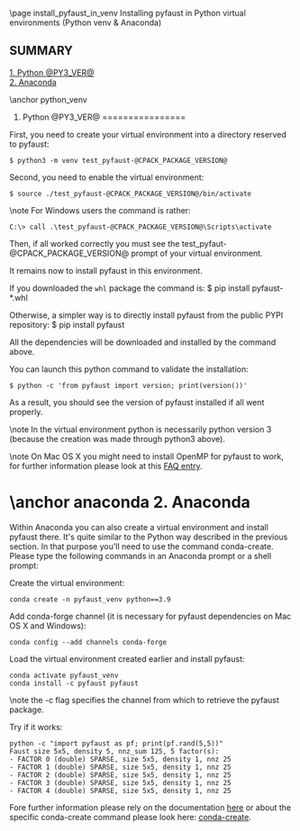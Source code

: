 \page install_pyfaust_in_venv Installing pyfaust in Python virtual environments (Python venv & Anaconda)

## SUMMARY
[1. Python @PY3_VER@](#python_venv)  
[2. Anaconda](#anaconda)

\anchor python_venv
1. Python @PY3_VER@
================

First, you need to create your virtual environment into a directory reserved to pyfaust:

	$ python3 -m venv test_pyfaust-@CPACK_PACKAGE_VERSION@

Second, you need to enable the virtual environment:

	$ source ./test_pyfaust-@CPACK_PACKAGE_VERSION@/bin/activate

\note For Windows users the command is rather:

	C:\> call .\test_pyfaust-@CPACK_PACKAGE_VERSION@\Scripts\activate

Then, if all worked correctly you must see the test_pyfaut-@CPACK_PACKAGE_VERSION@ prompt of your virtual environment.

It remains now to install pyfaust in this environment.

If you downloaded the ``whl`` package the command is:
	$ pip install pyfaust-*.whl

Otherwise, a simpler way is to directly install pyfaust from the public PYPI repository:
	$ pip install pyfaust

All the dependencies will be downloaded and installed by the command above.

You can launch this python command to validate the installation:

	$ python -c 'from pyfaust import version; print(version())'

As a result, you should see the version of pyfaust installed if all went properly.

\note In the virtual environment python is necessarily python version 3 (because the creation was made through python3 above).

\note On Mac OS X you might need to install OpenMP for pyfaust to work, for further information please look at this [FAQ entry](https://faustgrp.gitlabpages.inria.fr/faust/last-doc/html/FAQ.html#py_four).

\anchor anaconda
2. Anaconda
===========

Within Anaconda you can also create a virtual environment and install pyfaust there. It's quite similar to the Python way described in the previous section. In that purpose you'll need to use the command conda-create. Please type the following commands in an Anaconda prompt or a shell prompt:

Create the virtual environment:

    conda create -n pyfaust_venv python==3.9

Add conda-forge channel (it is necessary for pyfaust dependencies on Mac OS X and Windows):

    conda config --add channels conda-forge

Load the virtual environment created earlier and install pyfaust:

    conda activate pyfaust_venv
    conda install -c pyfaust pyfaust

\note the -c flag specifies the channel from which to retrieve the pyfaust package.

Try if it works:

    python -c "import pyfaust as pf; print(pf.rand(5,5))"
    Faust size 5x5, density 5, nnz_sum 125, 5 factor(s):
    - FACTOR 0 (double) SPARSE, size 5x5, density 1, nnz 25
    - FACTOR 1 (double) SPARSE, size 5x5, density 1, nnz 25
    - FACTOR 2 (double) SPARSE, size 5x5, density 1, nnz 25
    - FACTOR 3 (double) SPARSE, size 5x5, density 1, nnz 25
    - FACTOR 4 (double) SPARSE, size 5x5, density 1, nnz 25


Fore further information please rely on the documentation [here](https://docs.conda.io/en/latest/) or about the specific conda-create command please look here: [conda-create](https://docs.conda.io/projects/conda/en/latest/commands/create.html).
